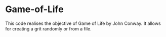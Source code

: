 # Game-of-Life
This code realises the objective of Game of Life by John Conway. It allows for creating a grit randomly or from a file.
